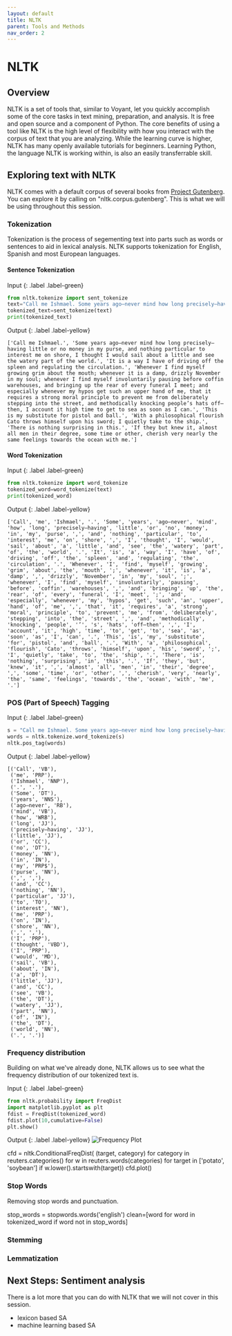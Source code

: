 ```yaml
---
layout: default
title: NLTK
parent: Tools and Methods
nav_order: 2
---
```

# NLTK

## Overview

NLTK is a set of tools that, similar to Voyant, let you quickly accomplish some of the core tasks in text mining, preparation, and analysis. It is free and open source and a component of Python. The core benefits of using a tool like NLTK is the high level of flexibility with how you interact with the corpus of text that you are analyzing. While the learning curve is higher, NLTK has many openly available tutorials for beginners. Learning Python, the language NLTK is working within, is also an easily transferrable skill.

## Exploring text with NLTK

NLTK comes with a default corpus of several books from [Project Gutenberg](https://www.gutenberg.org/). You can explore it by calling on "nltk.corpus.gutenberg". This is what we will be using throughout this session.

### Tokenization
Tokenization is the process of segementing text into parts such as words or sentences to aid in lexical analysis. NLTK supports tokenization for English, Spanish and most European languages.

#### Sentence Tokenization
Input
{: .label .label-green}
~~~ Python
from nltk.tokenize import sent_tokenize
text="Call me Ishmael. Some years ago—never mind how long precisely—having little or no money in my purse, and nothing particular to interest me on shore, I thought I would sail about a little and see the watery part of the world. It is a way I have of driving off the spleen and regulating the circulation. Whenever I find myself growing grim about the mouth; whenever it is a damp, drizzly November in my soul; whenever I find myself involuntarily pausing before coffin warehouses, and bringing up the rear of every funeral I meet; and especially whenever my hypos get such an upper hand of me, that it requires a strong moral principle to prevent me from deliberately stepping into the street, and methodically knocking people’s hats off—then, I account it high time to get to sea as soon as I can. This is my substitute for pistol and ball. With a philosophical flourish Cato throws himself upon his sword; I quietly take to the ship. There is nothing surprising in this. If they but knew it, almost all men in their degree, some time or other, cherish very nearly the same feelings towards the ocean with me."
tokenized_text=sent_tokenize(text)
print(tokenized_text)
~~~

Output
{: .label .label-yellow}
~~~
['Call me Ishmael.', 'Some years ago—never mind how long precisely—having little or no money in my purse, and nothing particular to interest me on shore, I thought I would sail about a little and see the watery part of the world.', 'It is a way I have of driving off the spleen and regulating the circulation.', 'Whenever I find myself growing grim about the mouth; whenever it is a damp, drizzly November in my soul; whenever I find myself involuntarily pausing before coffin warehouses, and bringing up the rear of every funeral I meet; and especially whenever my hypos get such an upper hand of me, that it requires a strong moral principle to prevent me from deliberately stepping into the street, and methodically knocking people’s hats off—then, I account it high time to get to sea as soon as I can.', 'This is my substitute for pistol and ball.', 'With a philosophical flourish Cato throws himself upon his sword; I quietly take to the ship.', 'There is nothing surprising in this.', 'If they but knew it, almost all men in their degree, some time or other, cherish very nearly the same feelings towards the ocean with me.']
~~~

#### Word Tokenization
Input
{: .label .label-green}
~~~ Python
from nltk.tokenize import word_tokenize
tokenized_word=word_tokenize(text)
print(tokenized_word)
~~~

Output
{: .label .label-yellow}
~~~
['Call', 'me', 'Ishmael', '.', 'Some', 'years', 'ago—never', 'mind', 'how', 'long', 'precisely—having', 'little', 'or', 'no', 'money', 'in', 'my', 'purse', ',', 'and', 'nothing', 'particular', 'to', 'interest', 'me', 'on', 'shore', ',', 'I', 'thought', 'I', 'would', 'sail', 'about', 'a', 'little', 'and', 'see', 'the', 'watery', 'part', 'of', 'the', 'world', '.', 'It', 'is', 'a', 'way', 'I', 'have', 'of', 'driving', 'off', 'the', 'spleen', 'and', 'regulating', 'the', 'circulation', '.', 'Whenever', 'I', 'find', 'myself', 'growing', 'grim', 'about', 'the', 'mouth', ';', 'whenever', 'it', 'is', 'a', 'damp', ',', 'drizzly', 'November', 'in', 'my', 'soul', ';', 'whenever', 'I', 'find', 'myself', 'involuntarily', 'pausing', 'before', 'coffin', 'warehouses', ',', 'and', 'bringing', 'up', 'the', 'rear', 'of', 'every', 'funeral', 'I', 'meet', ';', 'and', 'especially', 'whenever', 'my', 'hypos', 'get', 'such', 'an', 'upper', 'hand', 'of', 'me', ',', 'that', 'it', 'requires', 'a', 'strong', 'moral', 'principle', 'to', 'prevent', 'me', 'from', 'deliberately', 'stepping', 'into', 'the', 'street', ',', 'and', 'methodically', 'knocking', 'people', '’', 's', 'hats', 'off—then', ',', 'I', 'account', 'it', 'high', 'time', 'to', 'get', 'to', 'sea', 'as', 'soon', 'as', 'I', 'can', '.', 'This', 'is', 'my', 'substitute', 'for', 'pistol', 'and', 'ball', '.', 'With', 'a', 'philosophical', 'flourish', 'Cato', 'throws', 'himself', 'upon', 'his', 'sword', ';', 'I', 'quietly', 'take', 'to', 'the', 'ship', '.', 'There', 'is', 'nothing', 'surprising', 'in', 'this', '.', 'If', 'they', 'but', 'knew', 'it', ',', 'almost', 'all', 'men', 'in', 'their', 'degree', ',', 'some', 'time', 'or', 'other', ',', 'cherish', 'very', 'nearly', 'the', 'same', 'feelings', 'towards', 'the', 'ocean', 'with', 'me', '.']
~~~

### POS (Part of Speech) Tagging

Input
{: .label .label-green}
~~~ Python
s = "Call me Ishmael. Some years ago—never mind how long precisely—having little or no money in my purse, and nothing particular to interest me on shore, I thought I would sail about a little and see the watery part of the world. "
words = nltk.tokenize.word_tokenize(s)
nltk.pos_tag(words)
~~~

Output
{: .label .label-yellow}
~~~
[('Call', 'VB'),
 ('me', 'PRP'),
 ('Ishmael', 'NNP'),
 ('.', '.'),
 ('Some', 'DT'),
 ('years', 'NNS'),
 ('ago—never', 'RB'),
 ('mind', 'VB'),
 ('how', 'WRB'),
 ('long', 'JJ'),
 ('precisely—having', 'JJ'),
 ('little', 'JJ'),
 ('or', 'CC'),
 ('no', 'DT'),
 ('money', 'NN'),
 ('in', 'IN'),
 ('my', 'PRP$'),
 ('purse', 'NN'),
 (',', ','),
 ('and', 'CC'),
 ('nothing', 'NN'),
 ('particular', 'JJ'),
 ('to', 'TO'),
 ('interest', 'NN'),
 ('me', 'PRP'),
 ('on', 'IN'),
 ('shore', 'NN'),
 (',', ','),
 ('I', 'PRP'),
 ('thought', 'VBD'),
 ('I', 'PRP'),
 ('would', 'MD'),
 ('sail', 'VB'),
 ('about', 'IN'),
 ('a', 'DT'),
 ('little', 'JJ'),
 ('and', 'CC'),
 ('see', 'VB'),
 ('the', 'DT'),
 ('watery', 'JJ'),
 ('part', 'NN'),
 ('of', 'IN'),
 ('the', 'DT'),
 ('world', 'NN'),
 ('.', '.')]
~~~

### Frequency distribution
Building on what we've already done, NLTK allows us to see what the frequency distribution of our tokenized text is.

Input
{: .label .label-green}
~~~ Python
from nltk.probability import FreqDist
import matplotlib.pyplot as plt
fdist = FreqDist(tokenized_word)
fdist.plot(10,cumulative=False)
plt.show()
~~~

Output
{: .label .label-yellow}
![Frequency Plot]({{site.baseurl}}/content/frequency-plot.png)

cfd = nltk.ConditionalFreqDist(
           (target, category)
           for category in reuters.categories()
           for w in reuters.words(categories)
           for target in ['potato', 'soybean']
           if w.lower().startswith(target))
cfd.plot()

### Stop Words
Removing stop words and punctuation.

stop_words = stopwords.words('english')
clean=[word for word in tokenized_word if word not in stop_words]


### Stemming

### Lemmatization

## Next Steps: Sentiment analysis
There is a lot more that you can do with NLTK that we will not cover in this session.

- lexicon based SA
- machine learning based SA

<!---

Input
{: .label .label-green}
~~~ Python
import nltk
nltk.corpus.gutenberg.fileids()
~~~

Output
{: .label .label-yellow}
~~~
['austen-emma.txt',
 'austen-persuasion.txt',
 'austen-sense.txt',
 'bible-kjv.txt',
 'blake-poems.txt',
 'bryant-stories.txt',
 'burgess-busterbrown.txt',
 'carroll-alice.txt',
 'chesterton-ball.txt',
 'chesterton-brown.txt',
 'chesterton-thursday.txt',
 'edgeworth-parents.txt',
 'melville-moby_dick.txt',
 'milton-paradise.txt',
 'shakespeare-caesar.txt',
 'shakespeare-hamlet.txt',
 'shakespeare-macbeth.txt',
 'whitman-leaves.txt']
~~~

--->
